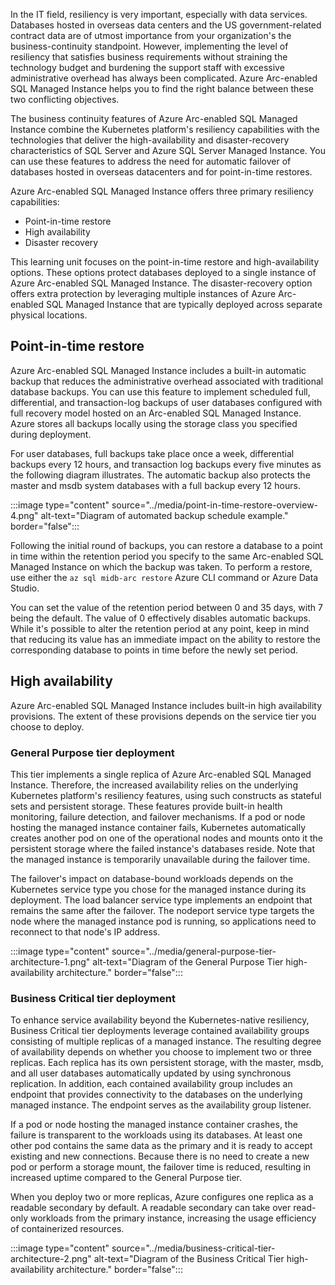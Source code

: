 In the IT field, resiliency is very important, especially with data services. Databases hosted in overseas data centers and the US government-related contract data are of utmost importance from your organization's the business-continuity standpoint. However, implementing the level of resiliency that satisfies business requirements without straining the technology budget and burdening the support staff with excessive administrative overhead has always been complicated. Azure Arc-enabled SQL Managed Instance helps you to find the right balance between these two conflicting objectives.

The business continuity features of Azure Arc-enabled SQL Managed Instance combine the Kubernetes platform's resiliency capabilities with the technologies that deliver the high-availability and disaster-recovery characteristics of SQL Server and Azure SQL Server Managed Instance. You can use these features to address the need for automatic failover of databases hosted in overseas datacenters and for point-in-time restores.

Azure Arc-enabled SQL Managed Instance offers three primary resiliency capabilities:

- Point-in-time restore
- High availability
- Disaster recovery

This learning unit focuses on the point-in-time restore and high-availability options. These options protect databases deployed to a single instance of Azure Arc-enabled SQL Managed Instance. The disaster-recovery option offers extra protection by leveraging multiple instances of Azure Arc-enabled SQL Managed Instance that are typically deployed across separate physical locations.

## Point-in-time restore

Azure Arc-enabled SQL Managed Instance includes a built-in automatic backup that reduces the administrative overhead associated with traditional database backups. You can use this feature to implement scheduled full, differential, and transaction-log backups of user databases configured with full recovery model hosted on an Arc-enabled SQL Managed Instance. Azure stores all backups locally using the storage class you specified during deployment.

For user databases, full backups take place once a week, differential backups every 12 hours, and transaction log backups every five minutes as the following diagram illustrates. The automatic backup also protects the master and msdb system databases with a full backup every 12 hours.

:::image type="content" source="../media/point-in-time-restore-overview-4.png" alt-text="Diagram of automated backup schedule example." border="false":::

Following the initial round of backups, you can restore a database to a point in time within the retention period you specify to the same Arc-enabled SQL Managed Instance on which the backup was taken. To perform a restore, use either the `az sql midb-arc restore` Azure CLI command or Azure Data Studio.

You can set the value of the retention period between 0 and 35 days, with 7 being the default. The value of 0 effectively disables automatic backups. While it's possible to alter the retention period at any point, keep in mind that reducing its value has an immediate impact on the ability to restore the corresponding database to points in time before the newly set period.

## High availability

Azure Arc-enabled SQL Managed Instance includes built-in high availability provisions. The extent of these provisions depends on the service tier you choose to deploy.

### General Purpose tier deployment

This tier implements a single replica of Azure Arc-enabled SQL Managed Instance. Therefore, the increased availability relies on the underlying Kubernetes platform's resiliency features, using such constructs as stateful sets and persistent storage. These features provide built-in health monitoring, failure detection, and failover mechanisms. If a pod or node hosting the managed instance container fails, Kubernetes automatically creates another pod on one of the operational nodes and mounts onto it the persistent storage where the failed instance's databases reside. Note that the managed instance is temporarily unavailable during the failover time.

The failover's impact on database-bound workloads depends on the Kubernetes service type you chose for the managed instance during its deployment. The load balancer service type implements an endpoint that remains the same after the failover. The nodeport service type targets the node where the managed instance pod is running, so applications need to reconnect to that node's IP address.

:::image type="content" source="../media/general-purpose-tier-architecture-1.png" alt-text="Diagram of the General Purpose Tier high-availability architecture." border="false":::

### Business Critical tier deployment

To enhance service availability beyond the Kubernetes-native resiliency, Business Critical tier deployments leverage contained availability groups consisting of multiple replicas of a managed instance. The resulting degree of availability depends on whether you choose to implement two or three replicas. Each replica has its own persistent storage, with the master, msdb, and all user databases automatically updated by using synchronous replication. In addition, each contained availability group includes an endpoint that provides connectivity to the databases on the underlying managed instance. The endpoint serves as the availability group listener.

If a pod or node hosting the managed instance container crashes, the failure is transparent to the workloads using its databases. At least one other pod contains the same data as the primary and it is ready to accept existing and new connections. Because there is no need to create a new pod or perform a storage mount, the failover time is reduced, resulting in increased uptime compared to the General Purpose tier.

When you deploy two or more replicas, Azure configures one replica as a readable secondary by default. A readable secondary can take over read-only workloads from the primary instance, increasing the usage efficiency of containerized resources.

:::image type="content" source="../media/business-critical-tier-architecture-2.png" alt-text="Diagram of the Business Critical Tier high-availability architecture." border="false":::
